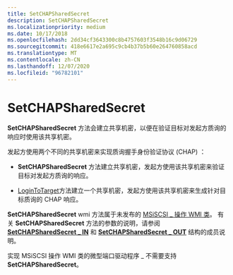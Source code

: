```yaml
---
title: SetCHAPSharedSecret
description: SetCHAPSharedSecret
ms.localizationpriority: medium
ms.date: 10/17/2018
ms.openlocfilehash: 2dd34cf3643300c8b4757603f3548b16c9d06729
ms.sourcegitcommit: 418e6617e2a695c9cb4b37b5b60e264760858acd
ms.translationtype: MT
ms.contentlocale: zh-CN
ms.lasthandoff: 12/07/2020
ms.locfileid: "96782101"
---
```

# <a name="setchapsharedsecret"></a>SetCHAPSharedSecret


**SetCHAPSharedSecret** 方法会建立共享机密，以便在验证目标对发起方质询的响应时使用该共享机密。

发起方使用两个不同的共享机密来实现质询握手身份验证协议 (CHAP) ：

-   **SetCHAPSharedSecret** 方法建立共享机密，发起方使用该共享机密来验证目标对发起方质询的响应。

-   [LoginToTarget](logintotarget.md)方法建立一个共享机密，发起方使用该共享机密来生成针对目标质询的 CHAP 响应。

**SetCHAPSharedSecret** wmi 方法属于未发布的 [MSiSCSI \_ 操作 WMI 类](msiscsi-operations-wmi-class.md)。 有关 **SetCHAPSharedSecret** 方法的参数的说明，请参阅 [**SetCHAPSharedSecret \_ IN**](/windows-hardware/drivers/ddi/iscsiop/ns-iscsiop-_setchapsharedsecret_in) 和 [**SetCHAPSharedSecret \_ OUT**](/windows-hardware/drivers/ddi/iscsiop/ns-iscsiop-_setchapsharedsecret_out) 结构的成员说明。

实现 MSiSCSI 操作 WMI 类的微型端口驱动程序 \_ 不需要支持 **SetCHAPSharedSecret**。

 

